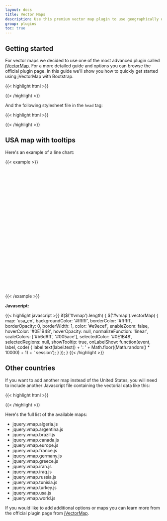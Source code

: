 ```yaml
---
layout: docs
title: Vector Maps
description: Use this premium vector map plugin to use geographically delimited regions, countries and many more
group: plugins
toc: true
---
```


## Getting started

For vector maps we decided to use one of the most advanced plugin called [jVectorMap](https://jvectormap.com/). For a more detailed guide and options you can browse the official plugin page. In this guide we'll show you how to quickly get started using jVectorMap with Bootstrap.

{{< highlight html >}}
<script src="@@path/vendor/jqvmap/dist/jquery.vmap.min.js"></script>
<script src="@@path/vendor/jqvmap/dist/maps/jquery.vmap.usa.js"></script>
{{< /highlight >}}

And the following stylesheet file in the `head` tag:

{{< highlight html >}}
<!-- VectorMap -->
<link rel="stylesheet" href="@@path/vendor/jqvmap/dist/jqvmap.min.css">
{{< /highlight >}}

## USA map with tooltips

Here's an example of a line chart:

{{< example >}}
<div id="vmap" style="width: 100%; height: 400px;"></div>
{{< /example >}}

**Javascript:**

{{< highlight javascript >}}
if($('#vmap').length) {
    $('#vmap').vectorMap(
        {
            map: 'usa_en',
            backgroundColor: '#ffffff',
            borderColor: '#ffffff',
            borderOpacity: 0,
            borderWidth: 1,
            color: '#e9ecef',
            enableZoom: false,
            hoverColor: '#0E1B48',
            hoverOpacity: null,
            normalizeFunction: 'linear',
            scaleColors: ['#b6d6ff', '#005ace'],
            selectedColor: '#0E1B48',
            selectedRegions: null,
            showTooltip: true,
            onLabelShow: function(event, label, code)
            {
            label.text(label.text() + ': ' + Math.floor((Math.random() * 10000) + 1) + ' session');
            }
        });
}
{{< /highlight >}}

## Other countries

If you want to add another map instead of the United States, you will need to include another Javascript file containing the vectorial data like this:

{{< highlight html >}}
<!-- VectorMap USA -->
<script src="@@path/vendor/jqvmap/dist/maps/jquery.vmap.usa.js"></script>

<!-- VectorMap Europe -->
<script src="@@path/vendor/jqvmap/dist/maps/jquery.vmap.europe"></script>

<!-- VectorMap Germany -->
<script src="@@path/vendor/jqvmap/dist/maps/jquery.vmap.germany.js"></script>
{{< /highlight >}}

Here's the full list of the available maps:

- jquery.vmap.algeria.js
- jquery.vmap.argentina.js
- jquery.vmap.brazil.js
- jquery.vmap.canada.js
- jquery.vmap.europe.js
- jquery.vmap.france.js
- jquery.vmap.germany.js
- jquery.vmap.greece.js
- jquery.vmap.iran.js
- jquery.vmap.iraq.js
- jquery.vmap.russia.js
- jquery.vmap.tunisia.js
- jquery.vmap.turkey.js
- jquery.vmap.usa.js
- jquery.vmap.world.js

If you would like to add additional options or maps you can learn more from the official plugin page from [jVectorMap](https://jvectormap.com/).